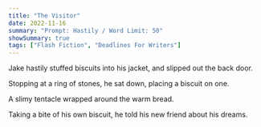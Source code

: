 ```yaml
---
title: "The Visitor"
date: 2022-11-16
summary: "Prompt: Hastily / Word Limit: 50"
showSummary: true
tags: ["Flash Fiction", "Deadlines For Writers"]
---
```


Jake hastily stuffed biscuits into his jacket, and slipped out the back door. 

Stopping at a ring of stones, he sat down, placing a biscuit on one.

A slimy tentacle wrapped around the warm bread.

Taking a bite of his own biscuit, he told his new friend about his dreams.
